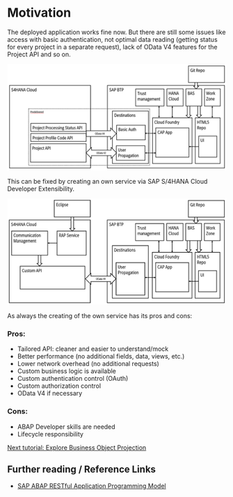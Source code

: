 # Motivation

The deployed application works fine now. But there are still some issues like access with basic authentication, not optimal data reading (getting status for every project in a separate request), lack of OData V4 features for the Project API and so on. 

  ![before](img/0005-diagram-before.png)

This can be fixed by creating an own service via SAP S/4HANA Cloud Developer Extensibility.

  ![after](img/0006-diagram-after.png)

As always the creating of the own service has its pros and cons:

### Pros:
- Tailored API: cleaner and easier to understand/mock
- Better performance (no additional fields, data, views, etc.)
- Lower network overhead (no additional requests)
- Custom business logic is available
- Custom authentication control (OAuth)
- Custom authorization control
- OData V4 if necessary

### Cons:
- ABAP Developer skills are needed
- Lifecycle responsibility

[Next tutorial: Explore Business Object Projection](./bo-projection.md)

## Further reading / Reference Links

- [SAP ABAP RESTful Application Programming Model](https://help.sap.com/docs/ABAP_PLATFORM_NEW/fc4c71aa50014fd1b43721701471913d/289477a81eec4d4e84c0302fb6835035.html)
